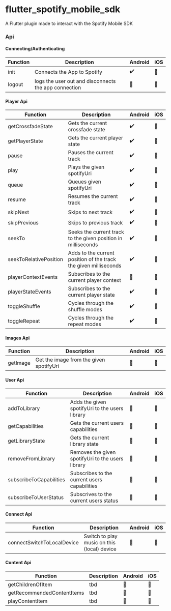 # flutter_spotify_mobile_sdk

A Flutter plugin made to interact with the Spotify Mobile SDK

### Api

#### Connecting/Authenticating

| Function | Description                                          | Android               | iOS                   |
| -------- | ---------------------------------------------------- | --------------------- | --------------------- |
| init     | Connects the App to Spotify                          | :heavy_check_mark:    | :construction_worker: |
| logout   | logs the user out and disconnects the app connection | :construction_worker: | :construction_worker: |

#### Player Api

| Function               | Description                                                      | Android               | iOS                   |
| ---------------------- | ---------------------------------------------------------------- | --------------------- | --------------------- |
| getCrossfadeState      | Gets the current crossfade state                                 | :heavy_check_mark:    | :construction_worker: |
| getPlayerState         | Gets the current player state                                    | :heavy_check_mark:    | :construction_worker: |
| pause                  | Pauses the current track                                         | :heavy_check_mark:    | :construction_worker: |
| play                   | Plays the given spotifyUri                                       | :heavy_check_mark:    | :construction_worker: |
| queue                  | Queues given spotifyUri                                          | :heavy_check_mark:    | :construction_worker: |
| resume                 | Resumes the current track                                        | :heavy_check_mark:    | :construction_worker: |
| skipNext               | Skips to next track                                              | :heavy_check_mark:    | :construction_worker: |
| skipPrevious           | Skips to previous track                                          | :heavy_check_mark:    | :construction_worker: |
| seekTo                 | Seeks the current track to the given position in milliseconds    | :heavy_check_mark:    | :construction_worker: |
| seekToRelativePosition | Adds to the current position of the track the given milliseconds | :heavy_check_mark:    | :construction_worker: |
| playerContextEvents    | Subscribes to the current player context                         | :construction_worker: | :construction_worker: |
| playerStateEvents      | Subscribes to the current player state                           | :heavy_check_mark:    | :construction_worker: |
| toggleShuffle          | Cycles through the shuffle modes                                 | :heavy_check_mark:    | :construction_worker: |
| toggleRepeat           | Cycles through the repeat modes                                  | :heavy_check_mark:    | :construction_worker: |

#### Images Api

| Function | Description                             | Android               | iOS                   |
| -------- | --------------------------------------- | --------------------- | --------------------- |
| getImage | Get the image from the given spotifyUri | :construction_worker: | :construction_worker: |

#### User Api

| Function                | Description                                       | Android               | iOS                   |
| ----------------------- | ------------------------------------------------- | --------------------- | --------------------- |
| addToLibrary            | Adds the given spotifyUri to the users library    | :construction_worker: | :construction_worker: |
| getCapabilities         | Gets the current users capabilities               | :construction_worker: | :construction_worker: |
| getLibraryState         | Gets the current library state                    | :construction_worker: | :construction_worker: |
| removeFromLibrary       | Removes the given spotifyUri to the users library | :construction_worker: | :construction_worker: |
| subscribeToCapabilities | Subscribes to the current users capabilities      | :construction_worker: | :construction_worker: |
| subscribeToUserStatus   | Subscrives to the current users status            | :construction_worker: | :construction_worker: |

#### Connect Api

| Function                   | Description                                 | Android               | iOS                   |
| -------------------------- | ------------------------------------------- | --------------------- | --------------------- |
| connectSwitchToLocalDevice | Switch to play music on this (local) device | :construction_worker: | :construction_worker: |

#### Content Api

| Function                   | Description | Android               | iOS                   |
| -------------------------- | ----------- | --------------------- | --------------------- |
| getChildrenOfItem          | tbd         | :construction_worker: | :construction_worker: |
| getRecommendedContentItems | tbd         | :construction_worker: | :construction_worker: |
| playContentItem            | tbd         | :construction_worker: | :construction_worker: |
